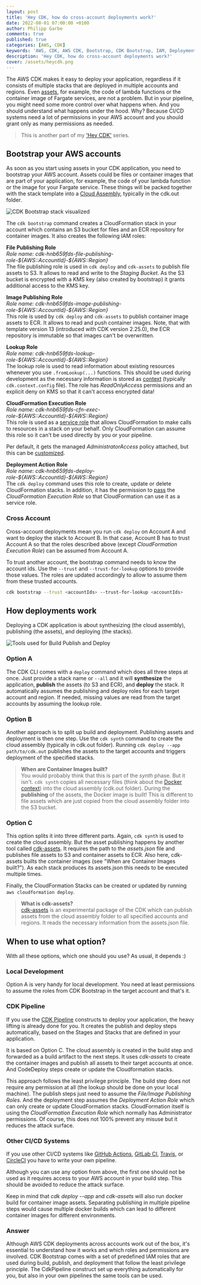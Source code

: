 ```yaml
---
layout: post
title: 'Hey CDK, how do cross-account deployments work?'
date: 2022-08-01 07:00:00 +0100
author: Philipp Garbe
comments: true
published: true
categories: [AWS, CDK]
keywords: 'AWS, CDK, AWS CDK, Bootstrap, CDK Bootstrap, IAM, Deployment '
description: 'Hey CDK, how do cross-account deployments work?'
cover: /assets/heycdk.png
---
```


The AWS CDK makes it easy to deploy your application, regardless if it consists of multiple stacks that are deployed in multiple accounts and regions. Even [assets](https://docs.aws.amazon.com/cdk/v2/guide/assets.html), for example, the code of lambda functions or the container image of Fargate services, are not a problem. But in your pipeline, you might need some more control over what happens when. And you should understand what happens under the hood. Why? Because CI/CD systems need a lot of permissions in your AWS account and you should grant only as many permissions as needed. 

> This is another part of my ['Hey CDK'](https://garbe.io/category/cdk/) series.


## Bootstrap your AWS accounts
As soon as you start using assets in your CDK application, you need to bootstrap your AWS account. Assets could be files or container images that are part of your application, for example, the code of your lambda function or the image for your Fargate service. These things will be packed together with the stack template into a [Cloud Assembly](https://docs.aws.amazon.com/cdk/v2/guide/apps.html#apps_cloud_assembly), typically in the cdk.out folder.

![CDK Bootstrap stack visualized](/assets/cdk-multi-account-bootstrap.png)

The `cdk bootstrap` command creates a CloudFormation stack in your account which contains an S3 bucket for files and an ECR repository for container images. It also creates the following IAM roles:

**File Publishing Role**  
*Role name: cdk-hnb659fds-file-publishing-role-\${AWS::AccountId}-\${AWS::Region}*  
The file publishing role is used in `cdk deploy` and `cdk-assets` to publish file assets to S3. It allows to read and write to the *Staging Bucket*. As the S3 bucket is encrypted with a KMS key (also created by bootstrap) it grants additional access to the KMS key.

**Image Publishing Role**  
*Role name: cdk-hnb659fds-image-publishing-role-\${AWS::AccountId}-\${AWS::Region}*  
This role is used by `cdk deploy` and `cdk-assets` to publish container image assets to ECR. It allows to read and push container images. Note, that with template version 13 (introduced with CDK version 2.25.0), the ECR repository is immutable so that images can't be overwritten. 

**Lookup Role**  
*Role name: cdk-hnb659fds-lookup-role-\${AWS::AccountId}-\${AWS::Region}*  
The lookup role is used to read information about existing resources whenever you use `.fromLookup(...)` functions. This should be used during development as the necessary information is stored as [context](https://docs.aws.amazon.com/cdk/v2/guide/context.html) (typically `cdk.context.config` file). The role has *ReadOnlyAccess* permissions and an explicit deny on KMS so that it can't access encrypted data!

**CloudFormation Execution Role**  
*Role name: cdk-hnb659fds-cfn-exec-role-\${AWS::AccountId}-\${AWS::Region}*  
This role is used as a [service role](https://docs.aws.amazon.com/AWSCloudFormation/latest/UserGuide/using-iam-servicerole.html) that allows CloudFormation to make calls to resources in a stack on your behalf. Only CloudFormation can assume this role so it can't be used directly by you or your pipeline. 

Per default, it gets the managed *AdministratorAccess* policy attached, but this can be [customized](https://docs.aws.amazon.com/cdk/v2/guide/bootstrapping.html#bootstrapping-customizing).

**Deployment Action Role**  
*Role name: cdk-hnb659fds-deploy-role-\${AWS::AccountId}-\${AWS::Region}*  
The `cdk deploy` command uses this role to create, update or delete CloudFormation stacks. In addition, it has the permission to [pass](https://docs.aws.amazon.com/IAM/latest/UserGuide/id_roles_use_passrole.html) the *CloudFormation Execution Role* so that CloudFormation can use it as a service role.


### Cross Account
Cross-account deployments mean you run `cdk deploy` on Account A and want to deploy the stack to Account B. In that case, Account B has to trust Account A so that the roles described above (except *CloudFormation Execution Role*) can be assumed from Account A.

To trust another account, the bootstrap command needs to know the account ids. Use the `--trust` and `--trust-for-lookup` options to provide those values. The roles are updated accordingly to allow to assume them from these trusted accounts.

```sh
cdk bootstrap --trust <accountIds> --trust-for-lookup <accountIds>
```

## How deployments work

Deploying a CDK application is about synthesizing (the cloud assembly), publishing (the assets), and deploying (the stacks). 

![Tools used for Build Publish and Deploy](/assets/cdk-multi-account-options.png)


### Option A

The CDK CLI comes with a `deploy` command which does all three steps at once. Just provide a stack name or `--all` and it will **synthesize** the application, **publish** the assets (to S3 and ECR), and **deploy** the stack. It automatically assumes the publishing and deploy roles for each target account and region. If needed, missing values are read from the target accounts by assuming the lookup role.

### Option B

Another approach is to split up build and deployment. Publishing assets and deployment is then one step. Use the `cdk synth` command to create the cloud assembly (typically in cdk.out folder). Running `cdk deploy --app path/to/cdk.out` publishes the assets to the target accounts and triggers deployment of the specified stacks. 

> **When are Container Images built?**  
> You would probably think that this is part of the *synth* phase. But it isn't. `cdk synth` copies all necessary files (think about the [Docker context](https://docs.docker.com/engine/context/working-with-contexts/)) into the cloud assembly (cdk.out folder). During the **publishing** of the assets, the Docker image is built! This is different to file assets which are just copied from the cloud assembly folder into the S3 bucket.


### Option C

This option splits it into three different parts. Again, `cdk synth` is used to create the cloud assembly. But the asset publishing happens by another tool called [cdk-assets](https://www.npmjs.com/package/cdk-assets). It requires the path to the *assets.json* file and publishes file assets to S3 and container assets to ECR. Also here, cdk-assets builts the container images (see "When are Container Images built?"). As each stack produces its assets.json this needs to be executed multiple times.

Finally, the CloudFormation Stacks can be created or updated by running `aws cloudformation deploy`. 


> **What is cdk-assets?**  
> [cdk-assets](https://www.npmjs.com/package/cdk-assets) is an experimental package of the CDK which can publish assets from the cloud assembly folder to all specified accounts and regions. It reads the necessary information from the assets.json file.

## When to use what option?

With all these options, which one should you use? As usual, it depends :) 

### Local Development
Option A is very handy for local development. You need at least permissions to assume the roles from CDK Bootstrap in the target account and that's it. 

### CDK Pipeline
If you use the [CDK Pipeline](https://docs.aws.amazon.com/cdk/api/v2/docs/aws-cdk-lib.pipelines-readme.html) constructs to deploy your application, the heavy lifting is already done for you. It creates the publish and deploy steps automatically, based on the Stages and Stacks that are defined in your application. 

It is based on Option C. The cloud assembly is created in the build step and forwarded as a build artifact to the next steps. It uses *cdk-assets* to create the container images and publish all assets to their target accounts at once. And CodeDeploy steps create or update the Cloudformation stacks.

This approach follows the least privilege principle. The build step does not require any permission at all (the lookup should be done on your local machine). The publish steps just need to assume the *File/Image Publishing Roles*. And the deployment step assumes the *Deployment Action Role* which can only create or update CloudFormation stacks. CloudFormation itself is using the *CloudFormation Execution Role* which normally has Administrator permissions. Of course, this does not 100% prevent any misuse but it reduces the attack surface. 


### Other CI/CD Systems
If you use other CI/CD systems like [GitHub Actions](https://github.com/features/actions), [GitLab CI](https://docs.gitlab.com/ee/ci/), [Travis](https://www.travis-ci.com/), or [CircleCI](https://circleci.com) you have to write your own pipeline. 

Although you can use any option from above, the first one should not be used as it requires access to your AWS account in your build step. This should be avoided to reduce the attack surface.

Keep in mind that *cdk deploy --app* and *cdk-assets* will also run docker build for container image assets. Separating publishing in multiple pipeline steps would cause multiple docker builds which can lead to different container images for different environments.

### Answer

Although AWS CDK deployments across accounts work out of the box, it's essential to understand how it works and which roles and permissions are involved. CDK Bootstrap comes with a set of predefined IAM roles that are used during build, publish, and deployment that follow the least privilege principle. The CdkPipeline construct set up everything automatically for you, but also in your own pipelines the same tools can be used.
